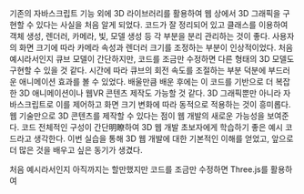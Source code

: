 기존의 자바스크립트 기능 외에 3D 라이브러리를 활용하여 웹 상에서 3D 그래픽을 구현할 수 있다는 사실을 처음 알게 되었다.
코드가 잘 정리되어 있고 클래스를 이용하여 객체 생성, 렌더러, 카메라, 빛, 모델 생성 등 각 부분을 분리 관리하는 것이 좋다.
사용자의 화면 크기에 따라 카메라 속성과 렌더러 크기를 조정하는 부분이 인상적이었다.
처음 예시라서인지 큐브 모델이 간단하지만, 코드를 조금만 수정하면 다른 형태의 3D 모델도 구현할 수 있을 것 같다.
시간에 따라 큐브의 회전 속도를 조절하는 부분 덕분에 부드러운 애니메이션 효과를 볼 수 있었다.
배울만큼 배운 후에는 이 코드를 기반으로 더 복잡한 3D 애니메이션이나 웹VR 콘텐츠 제작도 가능할 것 같다.
 3D 그래픽뿐만 아니라 자바스크립트로 이를 제어하고 화면 크기 변화에 따라 동적으로 적용하는 것이 흥미롭다.
웹 기술만으로 3D 콘텐츠를 제작할 수 있다는 점이 웹 개발의 새로운 가능성을 보여준다.
코드 전체적인 구성이 간단明瞭하여 3D 웹 개발 초보자에게 학습하기 좋은 예시 코드라고 생각한다.
이번 실습을 통해 3D 웹 개발에 대한 기본적인 이해를 얻었고, 앞으로 더 많은 것을 배우고 싶은 동기가 생겼다.


처음 예시라서인지 아직까지는 할만했지만 코드를 조금만 수정하면 
Three.js를 활용하여 
